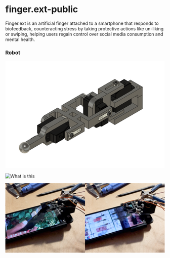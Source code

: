 # finger.ext-public
Finger.ext is an artificial finger attached to a smartphone that responds to biofeedback, counteracting stress by taking protective actions like un-liking or swiping, helping users regain control over social media consumption and mental health.

### Robot
![What is this](robot%20finger/finger.png)

![What is this](robot%20finger/finger%20built.png)

![What is this](robot%20finger/finger%20in%20action.png)

